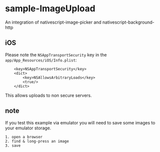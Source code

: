 # sample-ImageUpload
An integration of nativescript-image-picker and nativescript-background-http

## iOS 
Please note the `NSAppTransportSecurity` key in the `app/App_Resources/iOS/Info.plist`:
```
	<key>NSAppTransportSecurity</key>
	<dict>
		<key>NSAllowsArbitraryLoads</key>
		<true/>
	</dict>
```
This allows uploads to non secure servers.

## note

If you test this example via emulator you will need to save some images to your emulator storage.
```
1. open a browser 
2. find & long-press an image 
3. save
```
